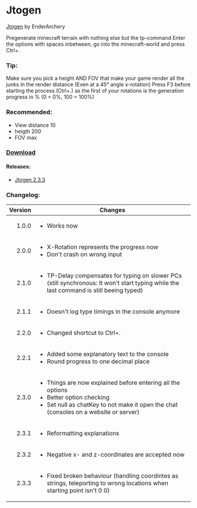 # Jtogen
[Jtogen](Jtogen#releases) by EnderArchery

Pregenerate minecraft terrain with nothing else but the tp-command
Enter the options with spaces inbetween, go into the minecraft-world and press Ctrl+.

### Tip:

 Make sure you pick a height AND FOV that make your game render all the junks in the render distance (Even at a 45° angle x-rotation)
 Press F3 before starting the process (Ctrl+.) as the first of your rotations is the generation progress in % (0 = 0%, 100 = 100%)

### Recommended:

 - View distance 10
 - heigth 200
 - FOV max

### [Download](./Releases/Jtogen.zip)

#### Releases:

 - [Jtogen 2.3.3](./Releases/Jtogen_2.3.3.zip)

### Changelog:

  |Version|Changes|
  |---:|---|
  |1.0.0 |<ul><li>Works now</li></ul>|
  |2.0.0 |<ul><li>X-Rotation represents the progress now</li><li>Don't crash on wrong input</li></ul>|
  |2.1.0 |<ul><li>TP-Delay compensates for typing on slower PCs (still synchronous: It won't start typing while the last command is still beeing typed)</li></ul>|
  |2.1.1 |<ul><li>Doesn't log type timings in the console anymore</li></ul>|
  |2.2.0 |<ul><li>Changed shortcut to Ctrl+.</li></ul>|
  |2.2.1 |<ul><li>Added some explanatory text to the console</li><li>Round progress to one decimal place</li></ul>|
  |2.3.0 |<ul><li>Things are now explained before entering all the options</li><li>Better option checking</li><li>Set null as chatKey to not make it open the chat (consoles on a website or server)</li></ul>|
  |2.3.1 |<ul><li>Reformatting explanations</li></ul>|
  |2.3.2 |<ul><li>Negative x- and z-coordinates are accepted now</li></ul>|
  |2.3.3 |<ul><li>Fixed broken behaviour (handling coordintes as strings, teleporting to wrong locations when starting point isn't 0 0)</li></ul>|
